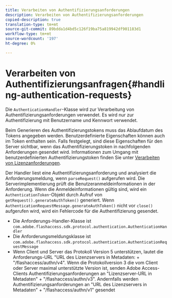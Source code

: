 ```yaml
---
title: Verarbeiten von Authentifizierungsanforderungen
description: Verarbeiten von Authentifizierungsanforderungen
copied-description: true
translation-type: tm+mt
source-git-commit: 89bdda1d4bd5c126f19ba75a819942df901183d1
workflow-type: tm+mt
source-wordcount: '197'
ht-degree: 0%

---
```



# Verarbeiten von Authentifizierungsanfragen{#handling-authentication-requests}

Die `AuthenticationHandler`-Klasse wird zur Verarbeitung von Authentifizierungsanforderungen verwendet. Es wird nur zur Authentifizierung mit Benutzername und Kennwort verwendet.

Beim Generieren des Authentifizierungstokens muss das Ablaufdatum des Tokens angegeben werden. Benutzerdefinierte Eigenschaften können auch im Token enthalten sein. Falls festgelegt, sind diese Eigenschaften für den Server sichtbar, wenn das Authentifizierungstoken in nachfolgenden Anforderungen gesendet wird. Informationen zum Umgang mit benutzerdefinierten Authentifizierungstoken finden Sie unter [Verarbeiten von Lizenzanforderungen](../../aaxs-protecting-content/content-implementing-the-license-server/content-handling-license-reqs/content-handling-license-reqs.md).

Der Handler liest eine Authentifizierungsanforderung und analysiert die Anforderungsmeldung, wenn `parseRequest()` aufgerufen wird. Die Serverimplementierung prüft die Benutzeranmeldeinformationen in der Anforderung. Wenn die Anmeldeinformationen gültig sind, wird ein `AuthenticationToken`-Objekt durch Aufruf von `getRequest().generateAuthToken()` generiert. Wenn `AuthenticationRequestMessage.generateAuthToken()` nicht vor `close()` aufgerufen wird, wird ein Fehlercode für die Authentifizierung gesendet.

* Die Anforderungs-Handler-Klasse ist `com.adobe.flashaccess.sdk.protocol.authentication.AuthenticationHandler`
* Die Anforderungsmeldungsklasse ist `com.adobe.flashaccess.sdk.protocol.authentication.AuthenticationRequestMessage`
* Wenn Client und Server das Protokoll Version 5 unterstützen, lautet die Anforderungs-URL &quot;URL des Lizenzservers in Metadaten: + &quot;/flashaccess/authn/v4&quot;. Wenn die Protokollversion 3 die vom Client oder Server maximal unterstützte Version ist, senden Adobe Access-Clients Authentifizierungsanforderungen an &quot;Lizenzserver-URL in Metadaten&quot; + &quot;/flashaccess/authn/v3&quot;. Andernfalls werden Authentifizierungsanforderungen an &quot;URL des Lizenzservers in Metadaten&quot; + &quot;/flashaccess/authn/v1&quot; gesendet

